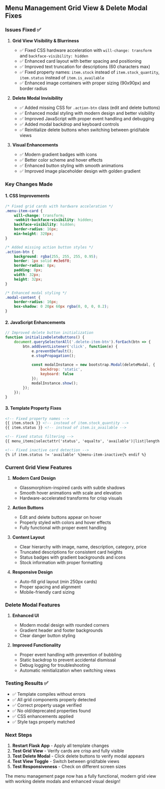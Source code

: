 ## Menu Management Grid View & Delete Modal Fixes

### Issues Fixed ✅

1. **Grid View Visibility & Blurriness**
   - ✅ Fixed CSS hardware acceleration with `will-change: transform` and `backface-visibility: hidden`
   - ✅ Enhanced card layout with better spacing and positioning
   - ✅ Improved text truncation for descriptions (60 characters max)
   - ✅ Fixed property names: `item.stock` instead of `item.stock_quantity`, `item.status` instead of `item.is_available`
   - ✅ Enhanced image containers with proper sizing (90x90px) and border radius

2. **Delete Modal Invisibility**
   - ✅ Added missing CSS for `.action-btn` class (edit and delete buttons)
   - ✅ Enhanced modal styling with modern design and better visibility
   - ✅ Improved JavaScript with proper event handling and debugging
   - ✅ Added modal backdrop and keyboard controls
   - ✅ Reinitialize delete buttons when switching between grid/table views

3. **Visual Enhancements**
   - ✅ Modern gradient badges with icons
   - ✅ Better color scheme and hover effects
   - ✅ Enhanced button styling with smooth animations
   - ✅ Improved image placeholder design with golden gradient

### Key Changes Made

#### 1. CSS Improvements
```css
/* Fixed grid cards with hardware acceleration */
.menu-item-card {
    will-change: transform;
    -webkit-backface-visibility: hidden;
    backface-visibility: hidden;
    border-radius: 16px;
    min-height: 320px;
}

/* Added missing action button styles */
.action-btn {
    background: rgba(255, 255, 255, 0.95);
    border: 1px solid #e3e6f0;
    border-radius: 8px;
    padding: 8px;
    width: 32px;
    height: 32px;
}

/* Enhanced modal styling */
.modal-content {
    border-radius: 16px;
    box-shadow: 0 20px 60px rgba(0, 0, 0, 0.2);
}
```

#### 2. JavaScript Enhancements
```javascript
// Improved delete button initialization
function initializeDeleteButtons() {
    document.querySelectorAll('.delete-item-btn').forEach(btn => {
        btn.addEventListener('click', function(e) {
            e.preventDefault();
            e.stopPropagation();
            
            const modalInstance = new bootstrap.Modal(deleteModal, {
                backdrop: 'static',
                keyboard: false
            });
            modalInstance.show();
        });
    });
}
```

#### 3. Template Property Fixes
```html
<!-- Fixed property names -->
{{ item.stock }} <!-- instead of item.stock_quantity -->
{{ item.status }} <!-- instead of item.is_available -->

<!-- Fixed status filtering -->
{{ menu_items|selectattr('status', 'equalto', 'available')|list|length }}

<!-- Fixed inactive card detection -->
{% if item.status != 'available' %}menu-item-inactive{% endif %}
```

### Current Grid View Features

1. **Modern Card Design**
   - Glassmorphism-inspired cards with subtle shadows
   - Smooth hover animations with scale and elevation
   - Hardware-accelerated transforms for crisp visuals

2. **Action Buttons**
   - Edit and delete buttons appear on hover
   - Properly styled with colors and hover effects
   - Fully functional with proper event handling

3. **Content Layout**
   - Clear hierarchy with image, name, description, category, price
   - Truncated descriptions for consistent card heights
   - Status badges with gradient backgrounds and icons
   - Stock information with proper formatting

4. **Responsive Design**
   - Auto-fill grid layout (min 250px cards)
   - Proper spacing and alignment
   - Mobile-friendly card sizing

### Delete Modal Features

1. **Enhanced UI**
   - Modern modal design with rounded corners
   - Gradient header and footer backgrounds
   - Clear danger button styling

2. **Improved Functionality**
   - Proper event handling with prevention of bubbling
   - Static backdrop to prevent accidental dismissal
   - Debug logging for troubleshooting
   - Automatic reinitialization when switching views

### Testing Results ✅

- ✅ Template compiles without errors
- ✅ All grid components properly detected
- ✅ Correct property usage verified
- ✅ No old/deprecated properties found
- ✅ CSS enhancements applied
- ✅ Style tags properly matched

### Next Steps

1. **Restart Flask App** - Apply all template changes
2. **Test Grid View** - Verify cards are crisp and fully visible
3. **Test Delete Modal** - Click delete buttons to verify modal appears
4. **Test View Toggle** - Switch between grid/table views
5. **Test Responsiveness** - Check on different screen sizes

The menu management page now has a fully functional, modern grid view with working delete modals and enhanced visual design!
